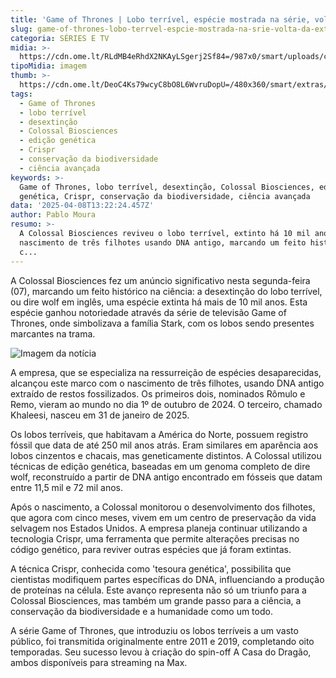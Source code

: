 ```yaml
---
title: 'Game of Thrones | Lobo terrível, espécie mostrada na série, volta da extinção'
slug: game-of-thrones-lobo-terrvel-espcie-mostrada-na-srie-volta-da-extino
categoria: SÉRIES E TV
midia: >-
  https://cdn.ome.lt/RLdMB4eRhdX2NKAyLSgerj2Sf84=/987x0/smart/uploads/conteudo/fotos/wolves.png
tipoMidia: imagem
thumb: >-
  https://cdn.ome.lt/DeoC4Ks79wcyC8bO8L6WvruDopU=/480x360/smart/extras/conteudos/wolves.png
tags:
  - Game of Thrones
  - lobo terrível
  - desextinção
  - Colossal Biosciences
  - edição genética
  - Crispr
  - conservação da biodiversidade
  - ciência avançada
keywords: >-
  Game of Thrones, lobo terrível, desextinção, Colossal Biosciences, edição
  genética, Crispr, conservação da biodiversidade, ciência avançada
data: '2025-04-08T13:22:24.457Z'
author: Pablo Moura
resumo: >-
  A Colossal Biosciences reviveu o lobo terrível, extinto há 10 mil anos, com o
  nascimento de três filhotes usando DNA antigo, marcando um feito histórico na
  c...
---
```


A Colossal Biosciences fez um anúncio significativo nesta segunda-feira (07), marcando um feito histórico na ciência: a desextinção do lobo terrível, ou dire wolf em inglês, uma espécie extinta há mais de 10 mil anos. Esta espécie ganhou notoriedade através da série de televisão Game of Thrones, onde simbolizava a família Stark, com os lobos sendo presentes marcantes na trama.

![Imagem da notícia](https://cdn.ome.lt/foiBQzyYUQW4bDU2D9MAaD_7iOQ=/fit-in/837x500/smart/uploads/conteudo/fotos/lobo-4.png)

A empresa, que se especializa na ressurreição de espécies desaparecidas, alcançou este marco com o nascimento de três filhotes, usando DNA antigo extraído de restos fossilizados. Os primeiros dois, nominados Rômulo e Remo, vieram ao mundo no dia 1º de outubro de 2024. O terceiro, chamado Khaleesi, nasceu em 31 de janeiro de 2025.

Os lobos terríveis, que habitavam a América do Norte, possuem registro fóssil que data de até 250 mil anos atrás. Eram similares em aparência aos lobos cinzentos e chacais, mas geneticamente distintos. A Colossal utilizou técnicas de edição genética, baseadas em um genoma completo de dire wolf, reconstruído a partir de DNA antigo encontrado em fósseis que datam entre 11,5 mil e 72 mil anos.

Após o nascimento, a Colossal monitorou o desenvolvimento dos filhotes, que agora com cinco meses, vivem em um centro de preservação da vida selvagem nos Estados Unidos. A empresa planeja continuar utilizando a tecnologia Crispr, uma ferramenta que permite alterações precisas no código genético, para reviver outras espécies que já foram extintas.

A técnica Crispr, conhecida como 'tesoura genética', possibilita que cientistas modifiquem partes específicas do DNA, influenciando a produção de proteínas na célula. Este avanço representa não só um triunfo para a Colossal Biosciences, mas também um grande passo para a ciência, a conservação da biodiversidade e a humanidade como um todo.

A série Game of Thrones, que introduziu os lobos terríveis a um vasto público, foi transmitida originalmente entre 2011 e 2019, completando oito temporadas. Seu sucesso levou à criação do spin-off A Casa do Dragão, ambos disponíveis para streaming na Max.
